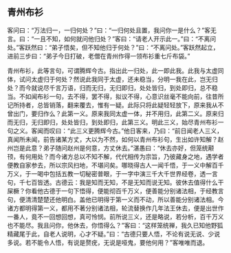 ##  青州布衫

客问曰：“万法归一，一归何处？”曰：“一归何处且置，我问你一是什么？”客无言。曰：“一且不知，如何就问他归处？”客曰：“请老人开示此一。”曰：“不离问处。”客跃然曰：“弟子悟矣，但不知他归于何处？”曰：“不离问处。”客跃然起立，进前三步曰：“弟子今日打破，老僧在青州作得一领布衫重七斤布袋。”

青州布衫，此等言句，可谓腾辉今古。指出此一归处，此一即此我。此我与太虚同体，试问太虚归于何处？然说此我同于太虚，还未稳当，分明一我在此，岂无归处？而今就说尽千言万语，归而无归，无归即归，处处皆归，到处即归，总不稳当。不如闻布衫一句，去不得，罢不得，拟议不得，心意识丝毫不能向前，往昔所记所持者，总皆销落，翻来覆去，惟有一疑。此际只将此疑轻轻放下，原来我从不曾出门，要归作么？此第一义。原来我同太虚一体，并不用归，此第二义。原来归而无归，无归即归，处处皆归，到处即归，此第三义。明此三义，始尽青州布衫一句之义。客闻而叹曰：“此三义更腾辉今古。”他日客来，乃曰：“前日闻老人三义，真闻所未闻，前告诸某方丈，大以为不然，如何以青州布衫句，生出如许知解？赵州岂是此意？弟子随问赵州是何意，方丈休去。”湛愚曰：“休去亦好，但笼统颟顸，有何用处？而今诸方总以不知不解，代代相传为宗旨，乃彼藏身之地，遇学者便教自家参去，所以宗风扫地，不堪问矣。哪晓得古人一闻千悟，于一义中解百千万义，于一喝中包括五教一切秘密普眼，于一字中演三千大千世界经卷，透一言句，千七百皆透。古德云：我是知而无知，不是无知而说无知。彼休去值得什么干屎橛？你看他古德于一句下悟得，便能彻百千万义，便善能分别诸法相，于经教言句，便清清楚楚还他明白。盖他已明得于第一义而不动，所以善能分别诸法相。今诸方都明得第一义，都用不著分别诸法相，轮流替换作几年法王休去，便是出世作一番人，竟不一回想回想，真可怜悯。前所说三义，还是略说，若分析，百千万义也不能尽。我且问你，他休去，你悟得么？”客曰：“这样笼统禅，我久已知他野狐精藏尾于此，自老人说明，心才不疑。”曰：“古德只要人悟，不论有说无说、少说多说。若不能令人悟，有说是赘疣，无说是哑鬼，要他何用？”客唯唯而退。
